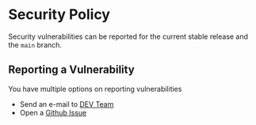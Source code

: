 # Security Policy

Security vulnerabilities can be reported for the current stable release and the `main` branch.

## Reporting a Vulnerability

You have multiple options on reporting vulnerabilities

* Send an e-mail to [DEV Team](mailto:dev@laswitchtech.com)
* Open a [Github Issue](https://github.com/LaswitchTech/coreNet/issues)
